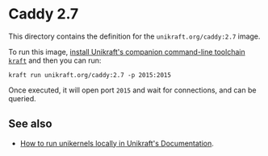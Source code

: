 # Caddy 2.7

This directory contains the definition for the `unikraft.org/caddy:2.7` image.

To run this image, [install Unikraft's companion command-line toolchain `kraft`](https://unikraft.org/docs/cli) and then you can run:

```
kraft run unikraft.org/caddy:2.7 -p 2015:2015
```

Once executed, it will open port `2015` and wait for connections, and can be queried.

## See also

- [How to run unikernels locally in Unikraft's Documentation](https://unikraft.org/docs/cli/running).
